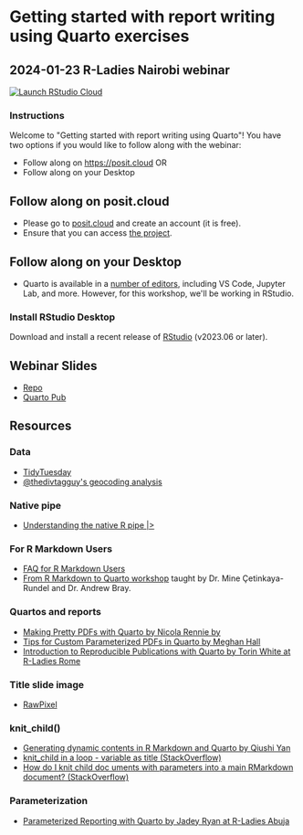 # Getting started with report writing using Quarto exercises

## 2024-01-23 R-Ladies Nairobi webinar

<!-- badges: start -->
[![Launch RStudio Cloud](https://img.shields.io/badge/launch-cloud-75aadb?style=flat&logo=rstudio)](https://posit.cloud/content/7416825)
<!-- badges: end -->

### Instructions

Welcome to "Getting started with report writing using Quarto"! You have two options if you would like to follow along with the webinar:

- Follow along on <https://posit.cloud> OR
- Follow along on your Desktop

## Follow along on posit.cloud

- Please go to [posit.cloud](https://posit.cloud) and create an account (it is free).
- Ensure that you can access [the project](https://posit.cloud/content/7416825).

## Follow along on your Desktop

- Quarto is available in a [number of editors](https://quarto.org/docs/get-started/), including VS Code, Jupyter Lab, and more. However, for this workshop, we'll be working in RStudio.

### Install RStudio Desktop

Download and install a recent release of [RStudio](https://posit.co/download/rstudio-desktop/) (v2023.06 or later).

## Webinar Slides

- [Repo](https://github.com/ivelasq/2024-01-23_getting-started-with-report-writing-using-quarto)
- [Quarto Pub](https://ivelasq.quarto.pub/getting-started-with-report-writing-using-quarto/)

## Resources

### Data

- [TidyTuesday](https://github.com/rfordatascience/tidytuesday)
- [@thedivtagguy's geocoding analysis](https://github.com/thedivtagguy/tidytuesday/tree/master/2024/week-03-polling-places/analysis)

### Native pipe

- [Understanding the native R pipe |>](https://ivelasq.rbind.io/blog/understanding-the-r-pipe/)

### For R Markdown Users

* [FAQ for R Markdown Users](https://quarto.org/docs/faq/rmarkdown.html)
* [From R Markdown to Quarto workshop](https://rstudio-conf-2022.github.io/rmd-to-quarto/) taught by Dr. Mine Çetinkaya-Rundel and Dr. Andrew Bray.

### Quartos and reports

- [Making Pretty PDFs with Quarto by Nicola Rennie by](https://nrennie.rbind.io/blog/making-pretty-pdf-quarto/)
- [Tips for Custom Parameterized PDFs in Quarto by Meghan Hall](https://meghan.rbind.io/blog/quarto-pdfs/)
- [Introduction to Reproducible Publications with Quarto by Torin White at R-Ladies Rome](https://www.youtube.com/watch?v=hgpL-sppw7E&t=4392s)

### Title slide image

- [RawPixel](https://www.rawpixel.com/)

### knit_child()

- [Generating dynamic contents in R Markdown and Quarto by Qiushi Yan](https://www.qiushiyan.dev/posts/dynamic-rmd-quarto/)
- [knit_child in a loop - variable as title (StackOverflow)](https://stackoverflow.com/questions/43873345/knit-child-in-a-loop-variable-as-title)
- [How do I knit child doc uments with parameters into a main RMarkdown document? (StackOverflow)](https://stackoverflow.com/questions/70655915/how-do-i-knit-child-documents-with-parameters-into-a-main-rmarkdown-document)

### Parameterization

- [Parameterized Reporting with Quarto by Jadey Ryan at R-Ladies Abuja](https://jadeyryan.quarto.pub/rladies-abuja-quarto-params/)
